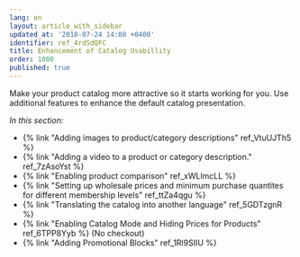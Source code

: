 ```yaml
---
lang: en
layout: article_with_sidebar
updated_at: '2018-07-24 14:08 +0400'
identifier: ref_4rdSdQFC
title: Enhancement of Catalog Usabillity
order: 1000
published: true
---
```

Make your product catalog more attractive so it starts working for you. Use additional features to enhance the default catalog presentation.

_In this section:_

*   {% link "Adding images to product/category descriptions" ref_VtuUJTh5 %}
*   {% link "Adding a video to a product or category description." ref_7zAsoYst %}
*   {% link "Enabling product comparison" ref_xWLlmcLL %}
*   {% link "Setting up wholesale prices and minimum purchase quantites for different membership levels" ref_ttZa4qgu %}
*   {% link "Translating the catalog into another language" ref_5GDTzgnR %}
*   {% link "Enabling Catalog Mode and Hiding Prices for Products" ref_6TPP8Yyb %} (No checkout)
*   {% link "Adding Promotional Blocks" ref_1Rl9SIIU %}
